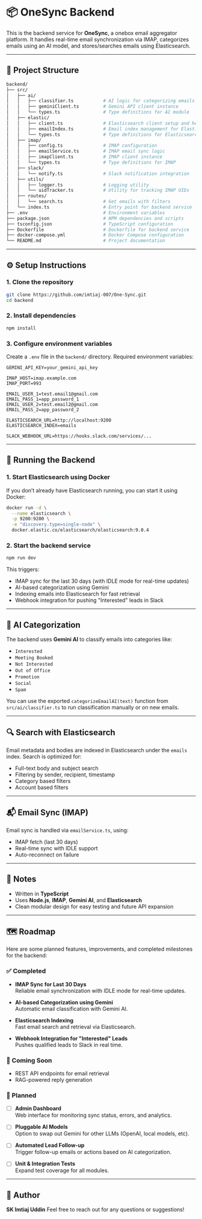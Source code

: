 # 📦 OneSync Backend

This is the backend service for **OneSync**, a onebox email aggregator platform. It handles real-time email synchronization via IMAP, categorizes emails using an AI model, and stores/searches emails using Elasticsearch.

---

## 📁 Project Structure

```bash
backend/
├── src/
│   ├── ai/
│   │   ├── classifier.ts           # AI logic for categorizing emails
│   │   ├── geminiClient.ts         # Gemini API client instance
│   │   └── types.ts                # Type definitions for AI module
│   ├── elastic/
│   │   ├── client.ts               # Elasticsearch client setup and helpers
│   │   ├── emailIndex.ts           # Email index management for Elasticsearch
│   │   └── types.ts                # Type definitions for Elasticsearch
│   ├── imap/
│   │   ├── config.ts               # IMAP configuration
│   │   ├── emailService.ts         # IMAP email sync logic
│   │   ├── imapClient.ts           # IMAP client instance
│   │   └── types.ts                # Type definitions for IMAP
│   ├── slack/
│   │   └── notify.ts               # Slack notification integration
│   ├── utils/
│   │   ├── logger.ts               # Logging utility
│   │   └── uidTracker.ts           # Utility for tracking IMAP UIDs
│   ├── routes/
│   │   └── search.ts               # Get emails with filters
│   └── index.ts                    # Entry point for backend service
├── .env                            # Environment variables
├── package.json                    # NPM dependencies and scripts
├── tsconfig.json                   # TypeScript configuration
├── Dockerfile                      # Dockerfile for backend service
├── docker-compose.yml              # Docker Compose configuration
└── README.md                       # Project documentation
```

---

## ⚙️ Setup Instructions

### 1. Clone the repository

```bash
git clone https://github.com/imtiaj-007/One-Sync.git
cd backend
```

### 2. Install dependencies

```bash
npm install
```

### 3. Configure environment variables

Create a `.env` file in the `backend/` directory. Required environment variables:

```env
GEMINI_API_KEY=your_gemini_api_key

IMAP_HOST=imap.example.com
IMAP_PORT=993

EMAIL_USER_1=test.email1@gmail.com
EMAIL_PASS_1=app_password_1
EMAIL_USER_2=test.email2@gmail.com
EMAIL_PASS_2=app_password_2

ELASTICSEARCH_URL=http://localhost:9200
ELASTICSEARCH_INDEX=emails

SLACK_WEBHOOK_URL=https://hooks.slack.com/services/...
```

---

## 🚀 Running the Backend

### 1. Start Elasticsearch using Docker

If you don’t already have Elasticsearch running, you can start it using Docker:

```bash
docker run -d \
  --name elasticsearch \
  -p 9200:9200 \
  -e "discovery.type=single-node" \
  docker.elastic.co/elasticsearch/elasticsearch:9.0.4
```

### 2. Start the backend service

```bash
npm run dev
```

This triggers:

* IMAP sync for the last 30 days (with IDLE mode for real-time updates)
* AI-based categorization using Gemini
* Indexing emails into Elasticsearch for fast retrieval
* Webhook integration for pushing "Interested" leads in Slack

---

## 🤖 AI Categorization

The backend uses **Gemini AI** to classify emails into categories like:

* `Interested`
* `Meeting Booked`
* `Not Interested`
* `Out of Office`
* `Promotion`
* `Social`
* `Spam`

You can use the exported `categorizeEmailAI(text)` function from `src/ai/classifier.ts` to run classification manually or on new emails.

---

## 🔍 Search with Elasticsearch

Email metadata and bodies are indexed in Elasticsearch under the `emails` index. Search is optimized for:

* Full-text body and subject search
* Filtering by sender, recipient, timestamp
* Category based filters
* Account based filters

---

## 📬 Email Sync (IMAP)

Email sync is handled via `emailService.ts`, using:

* IMAP fetch (last 30 days)
* Real-time sync with IDLE support
* Auto-reconnect on failure

---

## 📌 Notes

* Written in **TypeScript**
* Uses **Node.js**, **IMAP**, **Gemini AI**, and **Elasticsearch**
* Clean modular design for easy testing and future API expansion

---


## 🗺️ Roadmap

Here are some planned features, improvements, and completed milestones for the backend:

### ✅ Completed

- **IMAP Sync for Last 30 Days**  
  Reliable email synchronization with IDLE mode for real-time updates.

- **AI-based Categorization using Gemini**  
  Automatic email classification with Gemini AI.

- **Elasticsearch Indexing**  
  Fast email search and retrieval via Elasticsearch.

- **Webhook Integration for "Interested" Leads**  
  Pushes qualified leads to Slack in real time.

### 🧪 Coming Soon

* REST API endpoints for email retrieval
* RAG-powered reply generation

### 🚧 Planned

- [ ] **Admin Dashboard**  
  Web interface for monitoring sync status, errors, and analytics.

- [ ] **Pluggable AI Models**  
  Option to swap out Gemini for other LLMs (OpenAI, local models, etc).

- [ ] **Automated Lead Follow-up**  
  Trigger follow-up emails or actions based on AI categorization.

- [ ] **Unit & Integration Tests**  
  Expand test coverage for all modules.

---

## 🧠 Author

**SK Imtiaj Uddin**
Feel free to reach out for any questions or suggestions!
